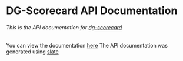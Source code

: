 # DG-Scorecard API Documentation
###### This is the API documentation for [dg-scorecard](https://github.com/mattmcquinn/dg-scorecard)

You can view the documentation [here](https://mattmcquinn.github.io)
The API documentation was generated using [slate](https://github.com/lord/slate)

